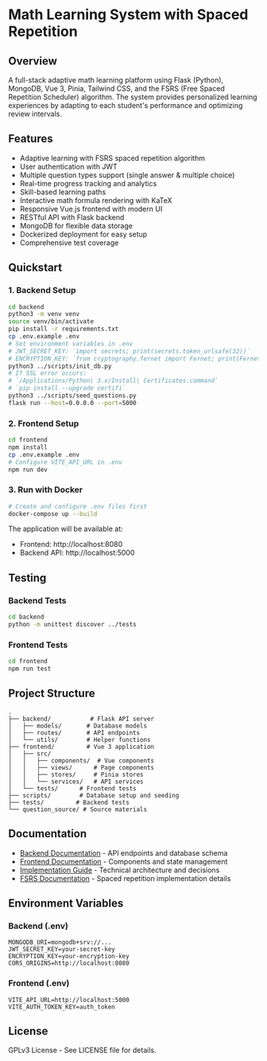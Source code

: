 # Math Learning System with Spaced Repetition

## Overview
A full-stack adaptive math learning platform using Flask (Python), MongoDB, Vue 3, Pinia, Tailwind CSS, and the FSRS (Free Spaced Repetition Scheduler) algorithm. The system provides personalized learning experiences by adapting to each student's performance and optimizing review intervals.

## Features
- Adaptive learning with FSRS spaced repetition algorithm
- User authentication with JWT
- Multiple question types support (single answer & multiple choice)
- Real-time progress tracking and analytics
- Skill-based learning paths
- Interactive math formula rendering with KaTeX
- Responsive Vue.js frontend with modern UI
- RESTful API with Flask backend
- MongoDB for flexible data storage
- Dockerized deployment for easy setup
- Comprehensive test coverage

## Quickstart

### 1. Backend Setup
```bash
cd backend
python3 -m venv venv
source venv/bin/activate
pip install -r requirements.txt
cp .env.example .env
# Set environment variables in .env
# JWT_SECRET_KEY: `import secrets; print(secrets.token_urlsafe(32))`
# ENCRYPTION_KEY: `from cryptography.fernet import Fernet; print(Fernet.generate_key().decode())`
python3 ../scripts/init_db.py
# If SSL error occurs: 
# `/Applications/Python\ 3.x/Install\ Certificates.command`
# `pip install --upgrade certifi`
python3 ../scripts/seed_questions.py
flask run --host=0.0.0.0 --port=5000
```

### 2. Frontend Setup
```bash
cd frontend
npm install
cp .env.example .env
# Configure VITE_API_URL in .env
npm run dev
```

### 3. Run with Docker
```bash
# Create and configure .env files first
docker-compose up --build
```

The application will be available at:
- Frontend: http://localhost:8080
- Backend API: http://localhost:5000

## Testing
### Backend Tests
```bash
cd backend
python -m unittest discover ../tests
```

### Frontend Tests
```bash
cd frontend
npm run test
```

## Project Structure
```
.
├── backend/           # Flask API server
│   ├── models/       # Database models
│   ├── routes/       # API endpoints
│   └── utils/        # Helper functions
├── frontend/         # Vue 3 application
│   ├── src/
│   │   ├── components/  # Vue components
│   │   ├── views/      # Page components
│   │   ├── stores/     # Pinia stores
│   │   └── services/   # API services
│   └── tests/      # Frontend tests
├── scripts/        # Database setup and seeding
├── tests/         # Backend tests
└── question_source/ # Source materials
```

## Documentation
- [Backend Documentation](backend/README.md) - API endpoints and database schema
- [Frontend Documentation](frontend/README.md) - Components and state management
- [Implementation Guide](implementation_guide.md) - Technical architecture and decisions
- [FSRS Documentation](fsrs_readme.md) - Spaced repetition implementation details

## Environment Variables

### Backend (.env)
```
MONGODB_URI=mongodb+srv://...
JWT_SECRET_KEY=your-secret-key
ENCRYPTION_KEY=your-encryption-key
CORS_ORIGINS=http://localhost:8080
```

### Frontend (.env)
```
VITE_API_URL=http://localhost:5000
VITE_AUTH_TOKEN_KEY=auth_token
```

## License
GPLv3 License - See LICENSE file for details.
